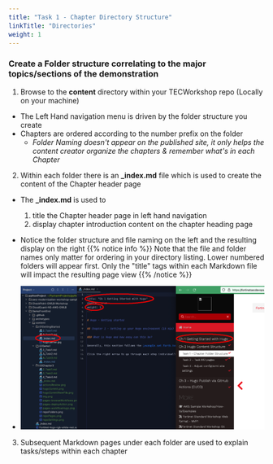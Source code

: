 ```yaml
---
title: "Task 1 - Chapter Directory Structure"
linkTitle: "Directories"
weight: 1
---
```


### Create a Folder structure correlating to the major topics/sections of the demonstration

1. Browse to the **content** directory within your TECWorkshop repo (Locally on your machine)
  * The Left Hand navigation menu is driven by the folder structure you create
  * Chapters are ordered according to the number prefix on the folder
    * _Folder Naming doesn't appear on the published site, it only helps the content creator organize the chapters & remember what's in each Chapter_

2. Within each folder there is an **_index.md** file which is used to create the content of the Chapter header page
  * The **_index.md** is used to
    1. title the Chapter header page in left hand navigation
    2. display chapter introduction content on the chapter heading page
  * Notice the folder structure and file naming on the left and the resulting display on the right
  {{% notice info %}} Note that the file and folder names only matter for ordering in your directory listing.  Lower numbered folders will appear first.  Only the "title" tags within each Markdown file will impact the resulting page view {{% /notice %}}

  * ![chapterIndex](chapterIndex.png)

3. Subsequent Markdown pages under each folder are used to explain tasks/steps within each chapter
  